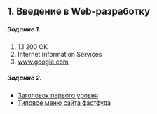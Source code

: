 ## 1. Введение в Web-разработку
##### Задание 1.
1. 1.1 200 OK
2. Internet Information Services
3. www.google.com
##### Задание 2.
- [Заголовок первого уровня](https://codepen.io/aliaksandr-palenka/pen/jdVQBr)
- [Типовое меню сайта фастфуда](https://codepen.io/aliaksandr-palenka/pen/daOQpg)
  
